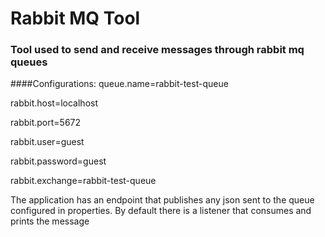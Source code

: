 # Rabbit MQ Tool

### Tool used to send and receive messages through rabbit mq queues
####Configurations:
queue.name=rabbit-test-queue

rabbit.host=localhost

rabbit.port=5672

rabbit.user=guest

rabbit.password=guest

rabbit.exchange=rabbit-test-queue


The application has an endpoint that publishes any json sent to the queue configured in properties.
By default there is a listener that consumes and prints the message
